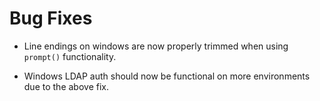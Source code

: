 # Bug Fixes
 - Line endings on windows are now properly trimmed when using `prompt()` functionality.

 - Windows LDAP auth should now be functional on more environments due to the above fix.